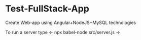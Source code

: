 # Test-FullStack-App
 Create Web-app using Angular+NodeJS+MySQL technologies

To run a server type  <- npx babel-node src/server.js ->
